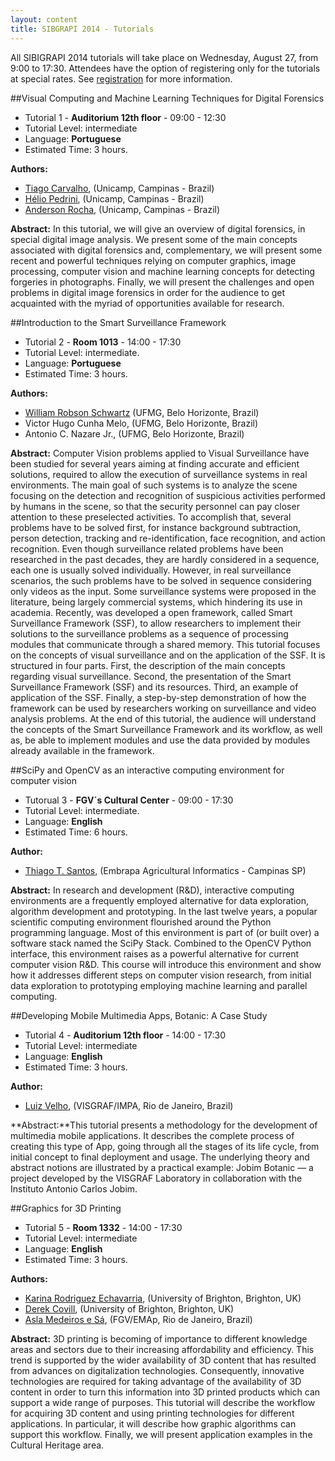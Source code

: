 ```yaml
---
layout: content
title: SIBGRAPI 2014 - Tutorials
---
```

All SIBIGRAPI 2014 tutorials will take place on Wednesday, August 27, from 9:00 to 17:30. Attendees have the option of registering only for the tutorials at special rates. See [registration](registration.html) for more information. 


##Visual Computing and Machine Learning Techniques for Digital Forensics

- Tutorial 1 - **Auditorium 12th floor** - 09:00 - 12:30
- Tutorial Level: intermediate
- Language: **Portuguese**
- Estimated Time: 3 hours.

**Authors:**
- [Tiago Carvalho](http://www.ic.unicamp.br/~tjose/), (Unicamp, Campinas - Brazil)
- [Hélio Pedrini](http://www.ic.unicamp.br/~helio/), (Unicamp, Campinas - Brazil)
- [Anderson Rocha](http://www.ic.unicamp.br/~rocha/), (Unicamp, Campinas - Brazil)

**Abstract:** In this tutorial, we will give an overview of digital forensics, in special digital image analysis. We present some of the main concepts associated with digital forensics and, complementary, we will present some recent and powerful techniques relying on computer graphics, image processing, computer vision and machine learning concepts for detecting forgeries in photographs. Finally, we will present the challenges and open problems in digital image forensics in order for the audience to get acquainted with the myriad of opportunities available for research.


##Introduction to the Smart Surveillance Framework 

- Tutorial 2 - **Room 1013** - 14:00 - 17:30
- Tutorial Level: intermediate.
- Language: **Portuguese**
- Estimated Time: 3 hours.

**Authors:**
- [William Robson Schwartz](http://homepages.dcc.ufmg.br/~william/) (UFMG, Belo Horizonte, Brazil)
- Victor Hugo Cunha Melo, (UFMG, Belo Horizonte, Brazil)
- Antonio C. Nazare Jr., (UFMG, Belo Horizonte, Brazil)

**Abstract:** Computer Vision problems applied to Visual Surveillance have been studied for several years aiming at finding accurate and efficient solutions, required to allow the execution of surveillance systems in real environments. The main goal of such systems is to analyze the scene focusing on the detection and recognition of suspicious activities performed by humans in the scene, so that the security personnel can pay closer attention to these preselected activities. To accomplish that, several problems have to be solved first, for instance background subtraction, person detection, tracking and re-identification, face recognition, and action recognition. Even though surveillance related problems have been researched in the past decades, they are hardly considered in a sequence, each one is usually solved individually. However, in real surveillance scenarios, the such problems have to be solved in sequence considering only videos as the input. Some surveillance systems were proposed in the literature, being largely commercial systems, which hindering its use in academia. Recently, was developed a open framework, called Smart Surveillance Framework (SSF), to allow researchers to implement their solutions to the surveillance problems as a sequence of processing modules that communicate through a shared memory. This tutorial focuses on the concepts of visual surveillance and on the application of the SSF. It is structured in four parts. First, the description of the main concepts regarding visual surveillance. Second, the presentation of the Smart Surveillance Framework (SSF) and its resources. Third, an example of application of the SSF. Finally, a step-by-step demonstration of how the framework can be used by researchers working on surveillance and video analysis problems. At the end of this tutorial, the audience will understand the concepts of the Smart Surveillance Framework and its workflow, as well as, be able to implement modules and use the data provided by modules already available in the framework.


##SciPy and OpenCV as an interactive computing environment for computer vision

- Tutorual 3 - **FGV´s Cultural Center** - 09:00 - 17:30
- Tutorial Level: intermediate.
- Language: **English**
- Estimated Time: 6 hours.

**Author:**
- [Thiago T. Santos](http://www.cnptia.embrapa.br/~thiago/stories/), (Embrapa Agricultural Informatics - Campinas SP)

**Abstract:** In research and development (R&D), interactive computing environments are a frequently employed alternative for data exploration, algorithm development and prototyping. In the last twelve years, a popular scientific computing environment flourished around the Python programming language. Most of this environment is part of (or built over) a software stack named the SciPy Stack. Combined to the OpenCV Python interface, this environment raises as a powerful alternative for current computer vision R&D. This course will introduce this environment and show how it addresses different steps on computer vision research, from initial data exploration to prototyping employing machine learning and parallel computing.


##Developing Mobile Multimedia Apps, Botanic: A Case Study

- Tutorial 4 - **Auditorium 12th floor** - 14:00 - 17:30
- Tutorial Level: intermediate
- Language: **English**
- Estimated Time: 3 hours.

**Author:**
- [Luiz Velho](http://lvelho.impa.br/), (VISGRAF/IMPA, Rio de Janeiro, Brazil)

**Abstract:**This tutorial presents a methodology for the development of multimedia mobile applications. It describes the complete process of creating this type of App, going through all the stages of its life cycle, from initial concept to final deployment and usage. The underlying theory and abstract notions are illustrated by a practical example: Jobim Botanic — a project developed by the VISGRAF Laboratory in collaboration with the Instituto Antonio Carlos Jobim.


##Graphics for 3D Printing

- Tutorial 5 - **Room 1332** - 14:00 - 17:30
- Tutorial Level: intermediate
- Language: **English**
- Estimated Time: 3 hours.

**Authors:**
- [Karina Rodriguez Echavarria](http://culturalinformatics.org.uk/whoweare#karina), (University of Brighton, Brighton, UK) 
- [Derek Covill](http://about.brighton.ac.uk/cem/contact/details.php?uid=dc20), (University of Brighton, Brighton, UK)
- [Asla Medeiros e Sá](http://emap.fgv.br/people/asla.sa.html), (FGV/EMAp, Rio de Janeiro, Brazil)

**Abstract:** 3D printing is becoming of importance to different knowledge areas and sectors due to their increasing affordability and efficiency. This trend is supported by the wider availability of 3D content that has resulted from advances on digitalization technologies. Consequently, innovative technologies are required for taking advantage of the availability of 3D content in order to turn this information into 3D printed products which can support a wide range of purposes. This tutorial will describe the workflow for acquiring 3D content and using printing technologies for different applications. In particular, it will describe how graphic algorithms can support this workflow. Finally, we will present application examples in the Cultural Heritage area.


